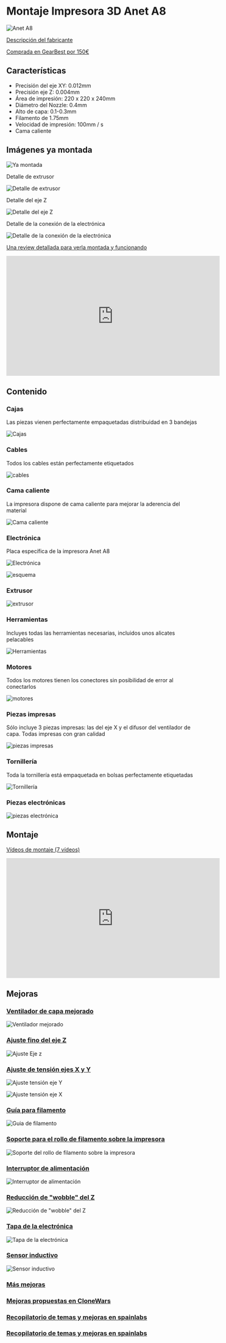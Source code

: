# Montaje Impresora 3D Anet A8

![Anet A8](./images/Esquema.jpg)

[Descripción del fabricante](http://www.anet3d.com/English/3D_Printer/106.html)

[Comprada en GearBest por 150€](http://www.gearbest.com/3d-printers-3d-printer-kits/pp_337314.html?wid=21)

## Características

* Precisión del eje XY: 0.012mm
* Precisión eje Z: 0.004mm
* Área de impresión: 220 x 220 x 240mm
* Diámetro del Nozzle: 0.4mm
* Alto de capa: 0.1-0.3mm
* Filamento de 1.75mm
* Velocidad de impresión: 100mm / s
* Cama caliente

## Imágenes ya montada

![Ya montada](./images/yamontada.jpg)

Detalle de extrusor

![Detalle de extrusor](http://des.gearbest.com/uploads/pdm-desc-pic/Electronic/image/2016/03/18/1458292350551504.jpg)

Detalle del eje Z

![Detalle del eje Z](http://des.gearbest.com/uploads/pdm-desc-pic/Electronic/image/2016/03/18/1458292348501410.jpg)

Detalle de la conexión de la electrónica

![Detalle de la conexión de la electrónica](http://des.gearbest.com/uploads/pdm-desc-pic/Electronic/image/2016/03/18/1458292353324332.jpg)

[Una review detallada para verla montada y funcionando](https://www.youtube.com/embed/aPlcv1NKC6I)

<iframe width="560" height="315" src="https://www.youtube.com/embed/aPlcv1NKC6I" frameborder="0" allowfullscreen></iframe>

## Contenido

### Cajas

Las piezas vienen perfectamente empaquetadas distribuidad en 3 bandejas

![Cajas](./images/cajas.jpg)

### Cables

Todos los cables están perfectamente etiquetados

![cables](./images/cables.jpg)

### Cama caliente

La impresora dispone de cama caliente para mejorar la aderencia del material

![Cama caliente](./images/CamaCaliente.jpg)

### Electrónica

Placa específica de la impresora Anet A8

![Electrónica](./images/electronica.jpg)

![esquema](http://www.anet3d.com/uploads/allimg/160705/1-160F50ZP1192.JPG)

### Extrusor

![extrusor](./images/extrusor.jpg)


### Herramientas

Incluyes todas las herramientas necesarias, incluidos unos alicates pelacables

![Herramientas](./images/herramientas.jpg)


### Motores

Todos los motores tienen los conectores sin posibilidad de error al conectarlos

![motores](./images/motores.jpg)

### Piezas impresas

Sólo incluye 3 piezas impresas: las del eje X y el difusor del ventilador de capa. Todas impresas con gran calidad

![piezas impresas](./images/piezaEjeX.jpg)


### Tornillería

Toda la tornillería está empaquetada en bolsas perfectamente etiquetadas

![Tornillería](./images/tornilleria.jpg)

### Piezas electrónicas

![piezas electrónica](./images/ventilador1.jpg)

## Montaje

[Vídeos de montaje (7 vídeos)](https://www.youtube.com/playlist?list=PLQox1aWxzCN3J9EtjGQgz9QfJK7DmFYg5)

<iframe width="560" height="315" src="https://www.youtube.com/embed/AXyZLaHBEMQ?list=PLQox1aWxzCN3J9EtjGQgz9QfJK7DmFYg5" frameborder="0" allowfullscreen></iframe>

## Mejoras


### [Ventilador de capa mejorado](http://www.thingiverse.com/thing:1620630)

![Ventilador mejorado](http://thingiverse-production-new.s3.amazonaws.com/renders/e0/9e/af/19/1f/7af3ac0cc1b722551b029107e1191d6b_preview_featured.jpg)

### [Ajuste fino del eje Z](http://www.thingiverse.com/thing:1479176)

![Ajuste Eje z](http://thingiverse-production-new.s3.amazonaws.com/renders/e1/43/b9/6b/0a/0864c5545d248f50b7b15c2f0f078991_preview_featured.jpg)

### [Ajuste de tensión ejes X y Y](http://www.thingiverse.com/thing:1492411)

![Ajuste tensión eje Y](http://thingiverse-production-new.s3.amazonaws.com/renders/7c/64/de/85/48/72c37f118e0ac281e0bd1ffd578043b0_preview_featured.JPG)


![Ajuste tensión eje X](http://thingiverse-production-new.s3.amazonaws.com/renders/38/f6/e7/07/68/126cef282e4dec3b96390c8b6d24e061_preview_featured.JPG)

### [Guía para filamento](http://www.thingiverse.com/thing:1764285)

![Guia de filamento](http://thingiverse-production-new.s3.amazonaws.com/renders/d6/91/9a/66/5f/22bb11e05cc674a70000e7a5a304ac16_preview_featured.jpg)

### [Soporte para el rollo de filamento sobre la impresora](http://www.thingiverse.com/thing:1624641)

![Soporte del rollo de filamento sobre la impresora](http://thingiverse-production-new.s3.amazonaws.com/renders/5d/6a/b5/ef/29/f3ccdd27d2000e3f9255a7e3e2c48800_preview_featured.jpg)

### [Interruptor de alimentación](http://www.thingiverse.com/thing:1798604)

![Interruptor de alimentación](http://thingiverse-production-new.s3.amazonaws.com/renders/67/2e/1e/f0/df/4edf920e2c5beb295f66cf1594500746_preview_featured.jpg)

### [Reducción de "wobble" del Z](http://www.thingiverse.com/thing:1858435)

![Reducción de "wobble" del Z](http://thingiverse-production-new.s3.amazonaws.com/renders/8d/2c/57/4d/4c/f3ccdd27d2000e3f9255a7e3e2c48800_preview_featured.jpg)

### [Tapa de la electrónica](http://www.thingiverse.com/thing:1803120)

![Tapa de la electrónica](http://thingiverse-production-new.s3.amazonaws.com/renders/25/68/f2/21/e0/428d10fca8ed8acbcf023f6dc3fb5776_preview_featured.jpg)

### [Sensor inductivo](http://www.thingiverse.com/thing:1745261)

![Sensor inductivo](http://thingiverse-production-new.s3.amazonaws.com/renders/2c/13/58/84/72/7b56bbb7ed7826618daa18e773e2d02a_preview_featured.jpg)

### [Más mejoras](https://groups.google.com/d/msg/asrob-uc3m-impresoras-3d/Cg3HgZSAcig/oTkeBMENAgAJ)

### [Mejoras propuestas en CloneWars](https://groups.google.com/forum/#!topic/asrob-uc3m-impresoras-3d/Cg3HgZSAcig)

### [Recopilatorio de temas y mejoras en spainlabs](http://www.spainlabs.com/foros/tema-Anet-A8-Dudas-y-soluciones-Recopilatorio-de-temas)

### [Recopilatorio de temas y mejoras en spainlabs](http://www.spainlabs.com/foros/tema-Anet-A8-POST-DEFINITIVO-Recopilatorio-de-temas)
